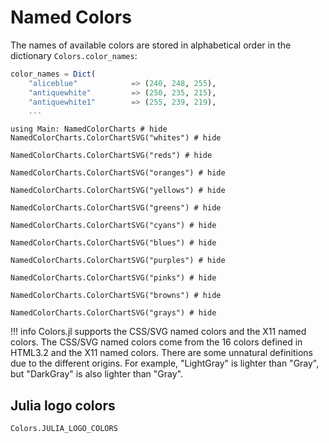 # Named Colors

The names of available colors are stored in alphabetical order in the dictionary `Colors.color_names`:

```julia
color_names = Dict(
    "aliceblue"            => (240, 248, 255),
    "antiquewhite"         => (250, 235, 215),
    "antiquewhite1"        => (255, 239, 219),
    ...
```


```@example chart
using Main: NamedColorCharts # hide
NamedColorCharts.ColorChartSVG("whites") # hide
```

```@example chart
NamedColorCharts.ColorChartSVG("reds") # hide
```

```@example chart
NamedColorCharts.ColorChartSVG("oranges") # hide
```

```@example chart
NamedColorCharts.ColorChartSVG("yellows") # hide
```

```@example chart
NamedColorCharts.ColorChartSVG("greens") # hide
```

```@example chart
NamedColorCharts.ColorChartSVG("cyans") # hide
```

```@example chart
NamedColorCharts.ColorChartSVG("blues") # hide
```

```@example chart
NamedColorCharts.ColorChartSVG("purples") # hide
```

```@example chart
NamedColorCharts.ColorChartSVG("pinks") # hide
```

```@example chart
NamedColorCharts.ColorChartSVG("browns") # hide
```

```@example chart
NamedColorCharts.ColorChartSVG("grays") # hide
```

!!! info
    Colors.jl supports the CSS/SVG named colors and the X11 named colors. The
    CSS/SVG named colors come from the 16 colors defined in HTML3.2 and the X11
    named colors. There are some unnatural definitions due to the different
    origins. For example, "LightGray" is lighter than "Gray", but "DarkGray" is
    also lighter than "Gray".

## Julia logo colors

```@docs
Colors.JULIA_LOGO_COLORS
```

